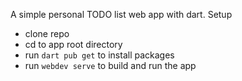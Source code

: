 A simple personal TODO list web app with dart.
Setup
- clone repo
- cd to app root directory 
- run `dart pub get` to install packages 
- run `webdev serve` to build and run the app